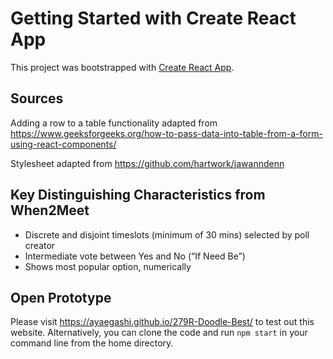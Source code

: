 # Getting Started with Create React App

This project was bootstrapped with [Create React App](https://github.com/facebook/create-react-app).

## Sources

Adding a row to a table functionality adapted from https://www.geeksforgeeks.org/how-to-pass-data-into-table-from-a-form-using-react-components/

Stylesheet adapted from https://github.com/hartwork/jawanndenn

## Key Distinguishing Characteristics from When2Meet

* Discrete and disjoint timeslots (minimum of 30 mins) selected by poll creator
* Intermediate vote between Yes and No (“If Need Be”)
* Shows most popular option, numerically

## Open Prototype

Please visit https://ayaegashi.github.io/279R-Doodle-Best/ to test out this website. Alternatively, you can clone the code and run `npm start` in your command line from the home directory.